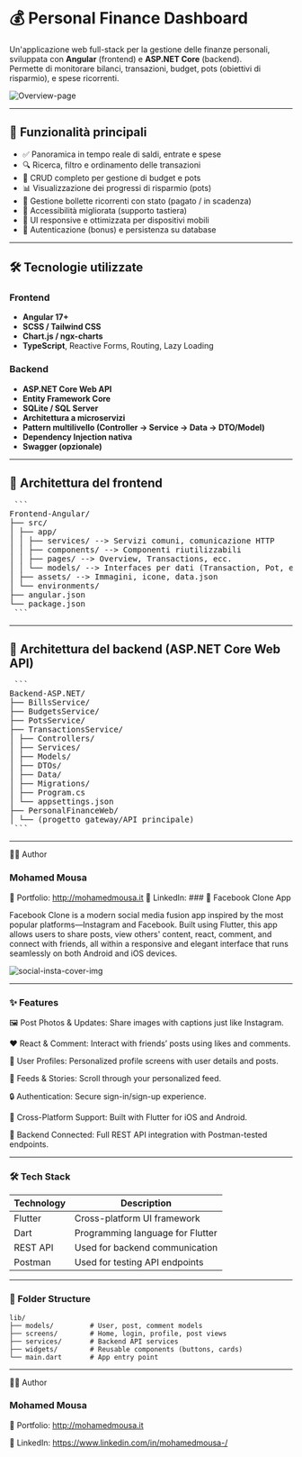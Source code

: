 # 💰 Personal Finance Dashboard
Un'applicazione web full-stack per la gestione delle finanze personali, sviluppata con **Angular** (frontend) e **ASP.NET Core** (backend).  
Permette di monitorare bilanci, transazioni, budget, pots (obiettivi di risparmio), e spese ricorrenti.

![Overview-page](https://github.com/user-attachments/assets/ee431eb1-2f8d-4753-839c-11d875b4a5ce)

---

## 🚀 Funzionalità principali

- ✅ Panoramica in tempo reale di saldi, entrate e spese
- 🔍 Ricerca, filtro e ordinamento delle transazioni
- 🧾 CRUD completo per gestione di budget e pots
- 📊 Visualizzazione dei progressi di risparmio (pots)
- 💸 Gestione bollette ricorrenti con stato (pagato / in scadenza)
- 🧠 Accessibilità migliorata (supporto tastiera)
- 📱 UI responsive e ottimizzata per dispositivi mobili
- 🔐 Autenticazione (bonus) e persistenza su database

---

## 🛠️ Tecnologie utilizzate

### Frontend
- **Angular 17+**
- **SCSS / Tailwind CSS**
- **Chart.js / ngx-charts**
- **TypeScript**, Reactive Forms, Routing, Lazy Loading

### Backend
- **ASP.NET Core Web API**
- **Entity Framework Core**
- **SQLite / SQL Server**
- **Architettura a microservizi**
- **Pattern multilivello (Controller → Service → Data → DTO/Model)**
- **Dependency Injection nativa**
- **Swagger (opzionale)**

---

##  📁 Architettura del frontend
<pre> ``` 
Frontend-Angular/
├── src/
│ ├── app/
│ │ ├── services/ --> Servizi comuni, comunicazione HTTP
│ │ ├── components/ --> Componenti riutilizzabili
│ │ ├── pages/ --> Overview, Transactions, ecc.
│ │ └── models/ --> Interfaces per dati (Transaction, Pot, ecc.)
│ ├── assets/ --> Immagini, icone, data.json
│ └── environments/
├── angular.json
└── package.json
 ``` </pre>
 ---
## 🧱 Architettura del backend (ASP.NET Core Web API)
<pre> ```
Backend-ASP.NET/
├── BillsService/
├── BudgetsService/
├── PotsService/
├── TransactionsService/
│ ├── Controllers/
│ ├── Services/
│ ├── Models/
│ ├── DTOs/
│ ├── Data/
│ ├── Migrations/
│ ├── Program.cs
│ └── appsettings.json
├── PersonalFinanceWeb/
│ └── (progetto gateway/API principale)
 ``` </pre>
---

🙋‍♂️ Author

### Mohamed Mousa

🔗 Portfolio: http://mohamedmousa.it
🔗 LinkedIn: ### 📸 Facebook Clone App

Facebook Clone is a modern social media fusion app inspired by the most popular platforms—Instagram and Facebook. Built using Flutter, this app allows users to share posts, view others' content, react, comment, and connect with friends, all within a responsive and elegant interface that runs seamlessly on both Android and iOS devices.

![social-insta-cover-img](https://github.com/user-attachments/assets/0b5c1603-fc47-43ce-b2d1-d19aa3c7080e)

---

### ✨ Features

🖼️ Post Photos & Updates: Share images with captions just like Instagram.

❤️ React & Comment: Interact with friends’ posts using likes and comments.

👥 User Profiles: Personalized profile screens with user details and posts.

📰 Feeds & Stories: Scroll through your personalized feed.

🔒 Authentication: Secure sign-in/sign-up experience.

📱 Cross-Platform Support: Built with Flutter for iOS and Android.

🔗 Backend Connected: Full REST API integration with Postman-tested endpoints.

---

### 🛠️ Tech Stack

| Technology | Description                      |
| ---------- | -------------------------------- |
| Flutter    | Cross-platform UI framework      |
| Dart       | Programming language for Flutter |
| REST API   | Used for backend communication   |
| Postman    | Used for testing API endpoints   |

---

### 📁 Folder Structure

```
lib/
├── models/         # User, post, comment models
├── screens/        # Home, login, profile, post views
├── services/       # Backend API services
├── widgets/        # Reusable components (buttons, cards)
└── main.dart       # App entry point
```

---

🙋‍♂️ Author

### Mohamed Mousa

🔗 Portfolio: http://mohamedmousa.it

🔗 LinkedIn: https://www.linkedin.com/in/mohamedmousa-/
